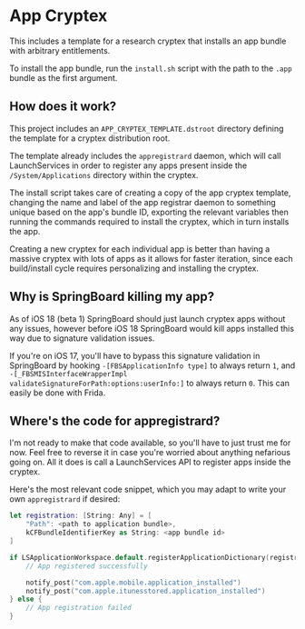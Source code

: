 # App Cryptex

This includes a template for a research cryptex that installs an app bundle with arbitrary entitlements.

To install the app bundle, run the `install.sh` script with the path to the `.app` bundle as the first argument.

## How does it work?

This project includes an `APP_CRYPTEX_TEMPLATE.dstroot` directory defining the template for a cryptex distribution root.

The template already includes the `appregistrard` daemon, which will call LaunchServices in order to register any apps present inside the `/System/Applications` directory within the cryptex.

The install script takes care of creating a copy of the app cryptex template, changing the name and label of the app registrar daemon to something unique based on the app's bundle ID, exporting the relevant variables then running the commands required to install the cryptex, which in turn installs the app.

Creating a new cryptex for each individual app is better than having a massive cryptex with lots of apps as it allows for faster iteration, since each build/install cycle requires personalizing and installing the cryptex.

## Why is SpringBoard killing my app?

As of iOS 18 (beta 1) SpringBoard should just launch cryptex apps without any issues, however before iOS 18 SpringBoard would kill apps installed this way due to signature validation issues.

If you're on iOS 17, you'll have to bypass this signature validation in SpringBoard by hooking `-[FBSApplicationInfo type]` to always return `1`, and `-[_FBSMISInterfaceWrapperImpl validateSignatureForPath:options:userInfo:]` to always return `0`. This can easily be done with Frida.

## Where's the code for appregistrard?

I'm not ready to make that code available, so you'll have to just trust me for now. Feel free to reverse it in case you're worried about anything nefarious going on. All it does is call a LaunchServices API to register apps inside the cryptex.

Here's the most relevant code snippet, which you may adapt to write your own `appregistrard` if desired:

```swift
let registration: [String: Any] = [
    "Path": <path to application bundle>,
    kCFBundleIdentifierKey as String: <app bundle id>
]

if LSApplicationWorkspace.default.registerApplicationDictionary(registration) {
    // App registered successfully

    notify_post("com.apple.mobile.application_installed")
    notify_post("com.apple.itunesstored.application_installed")
} else {
    // App registration failed
}
```